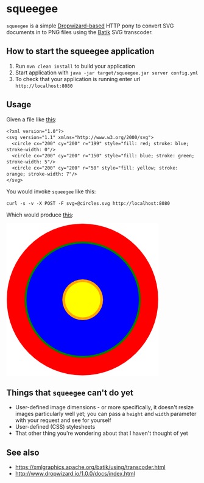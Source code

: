 # squeegee

`squeegee` is a simple [Dropwizard-based](http://www.dropwizard.io/) HTTP pony to convert SVG documents in to PNG files using the [Batik](https://xmlgraphics.apache.org/batik) SVG transcoder.

## How to start the squeegee application

1. Run `mvn clean install` to build your application
1. Start application with `java -jar target/squeegee.jar server config.yml`
1. To check that your application is running enter url `http://localhost:8080`

## Usage

Given a file like [this](examples/circles.svg):

```
<?xml version="1.0"?>
<svg version="1.1" xmlns="http://www.w3.org/2000/svg">
  <circle cx="200" cy="200" r="199" style="fill: red; stroke: blue; stroke-width: 0"/>
  <circle cx="200" cy="200" r="150" style="fill: blue; stroke: green; stroke-width: 5"/>
  <circle cx="200" cy="200" r="50" style="fill: yellow; stroke: orange; stroke-width: 7"/>    
</svg>
```

You would invoke `squeegee` like this:

```
curl -s -v -X POST -F svg=@circles.svg http://localhost:8080
```

Which would produce [this](examples/circles.png):

![circles](examples/circles.png)

## Things that `squeegee` can't do yet

* User-defined image dimensions - or more specifically, it doesn't resize images particularly well yet; you can pass a `height` and `width` parameter with your request and see for yourself
* User-defined (CSS) stylesheets
* That other thing you're wondering about that I haven't thought of yet

## See also

* https://xmlgraphics.apache.org/batik/using/transcoder.html
* http://www.dropwizard.io/1.0.0/docs/index.html

